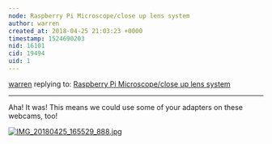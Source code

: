 ```yaml
---
node: Raspberry Pi Microscope/close up lens system
author: warren
created_at: 2018-04-25 21:03:23 +0000
timestamp: 1524690203
nid: 16101
cid: 19494
uid: 1
---
```




[warren](../profile/warren) replying to: [Raspberry Pi Microscope/close up lens system](../notes/MaggPi/04-08-2018/raspberry-pi-microscope-close-up-lens-system)

----
Aha! It was! This means we could use some of your adapters on these webcams, too!

[![IMG_20180425_165529_888.jpg](https://publiclab.org/system/images/photos/000/024/748/large/IMG_20180425_165529_888.jpg)](https://publiclab.org/system/images/photos/000/024/748/original/IMG_20180425_165529_888.jpg)

